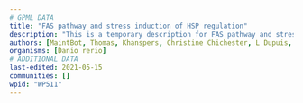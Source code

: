 ```yaml
---
# GPML DATA
title: "FAS pathway and stress induction of HSP regulation"
description: "This is a temporary description for FAS pathway and stress induction of HSP regulation"
authors: [MaintBot, Thomas, Khanspers, Christine Chichester, L Dupuis, Egonw, Eweitz]
organisms: [Danio rerio]
# ADDITIONAL DATA
last-edited: 2021-05-15
communities: []
wpid: "WP511"
---
```

